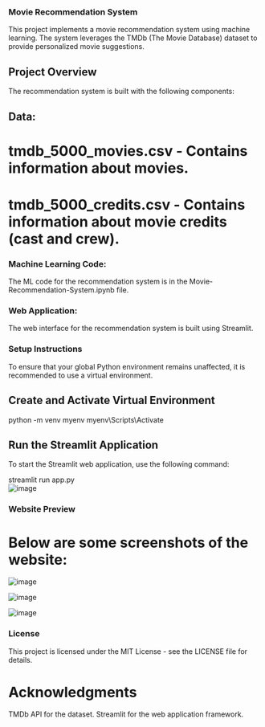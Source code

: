 ### Movie Recommendation System

This project implements a movie recommendation system using machine learning. The system leverages the TMDb (The Movie Database) dataset to provide personalized movie suggestions.

## Project Overview
The recommendation system is built with the following components:

## Data:
# tmdb_5000_movies.csv - Contains information about movies.
# tmdb_5000_credits.csv - Contains information about movie credits (cast and crew).

### Machine Learning Code:
The ML code for the recommendation system is in the Movie-Recommendation-System.ipynb file.

### Web Application:
The web interface for the recommendation system is built using Streamlit.

### Setup Instructions
To ensure that your global Python environment remains unaffected, it is recommended to use a virtual environment.

## Create and Activate Virtual Environment
python -m venv myenv 
myenv\Scripts\Activate

## Run the Streamlit Application
To start the Streamlit web application, use the following command:

streamlit run app.py       
![image](https://github.com/user-attachments/assets/dae3099c-3fe6-429b-b5f5-adde89a0e9e1)



### Website Preview
# Below are some screenshots of the website:
![image](https://github.com/user-attachments/assets/3d1b7e4e-fe61-4e06-a999-4ae0f74ec4df)

![image](https://github.com/user-attachments/assets/0d9b32a5-5ff9-4850-a389-c6b15e34a724)

![image](https://github.com/user-attachments/assets/b2e79f87-182a-46b8-8327-cb8cb1eec5dc)


### License
This project is licensed under the MIT License - see the LICENSE file for details.

# Acknowledgments
TMDb API for the dataset.
Streamlit for the web application framework.
